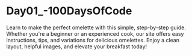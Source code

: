 # Day01_-100DaysOfCode
Learn to make the perfect omelette with this simple, step-by-step guide. Whether you're a beginner or an experienced cook, our site offers easy instructions, tips, and variations for delicious omelettes. Enjoy a clean layout, helpful images, and elevate your breakfast today!
